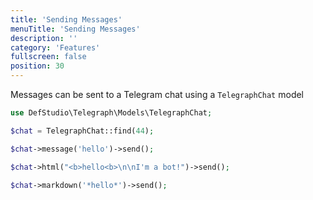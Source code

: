 ```yaml
---
title: 'Sending Messages'
menuTitle: 'Sending Messages'
description: ''
category: 'Features'
fullscreen: false 
position: 30
---
```


Messages can be sent to a Telegram chat using a `TelegraphChat` model

```php
use DefStudio\Telegraph\Models\TelegraphChat;

$chat = TelegraphChat::find(44);

$chat->message('hello')->send();

$chat->html("<b>hello<b>\n\nI'm a bot!")->send();

$chat->markdown('*hello*')->send();
```


